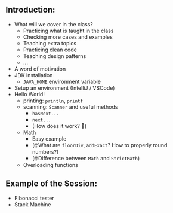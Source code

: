 ## Introduction:
* What will we cover in the class?
    * Practicing what is taught in the class
    * Checking more cases and examples
    * Teaching extra topics
    * Practicing clean code
    * Teaching design patterns
    * ...
* A word of motivation
* JDK installation
    * `JAVA_HOME` environment variable
* Setup an environment (IntelliJ / VSCode)
* Hello World!
    * printing: `println`, `printf`
    * scanning: `Scanner` and useful methods
        * `hasNext...`
        * `next...`
        * (How does it work? 🤔)
    * Math
        * Easy example
        * (🤓What are `floorDiv`, `addExact`? How to properly round numbers?)
        * (🤓Difference between `Math` and `StrictMath`)
    * Overloading functions

## Example of the Session:
* Fibonacci tester
* Stack Machine